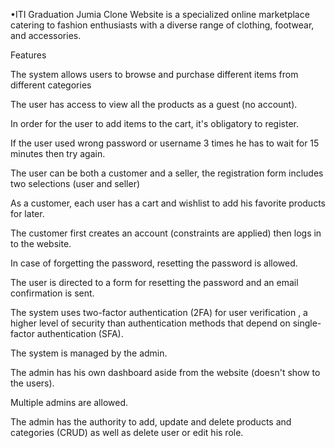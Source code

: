 •ITI Graduation Jumia Clone Website is a specialized online marketplace catering to fashion enthusiasts with a diverse range of clothing, footwear, and accessories.

Features

The system allows users to browse and purchase different items from different categories

The user has access to view all the products as a guest (no account).

In order for the user to add items to the cart, it's obligatory to register.

If the user used wrong password or username 3 times he has to wait for 15 minutes then try again.

The user can be both a customer and a seller, the registration form includes two selections (user and seller)

As a customer, each user has a cart and wishlist to add his favorite products for later.

The customer first creates an account (constraints are applied) then logs in to the website.

In case of forgetting the password, resetting the password is allowed. 

The user is directed to a form for resetting the password and an email confirmation is sent.

The system uses two-factor authentication (2FA) for user verification , a higher level of security than authentication methods that depend on single-factor authentication (SFA).

The system is managed by the admin.

The admin has his own dashboard aside from the website (doesn't show to the users).

Multiple admins are allowed.

The admin has the authority to add, update and delete products and categories (CRUD) as well as delete user or edit his role.

